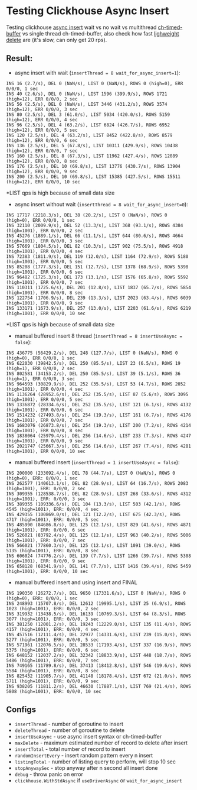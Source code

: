 # Testing Clickhouse Async Insert

Testing clickhouse [async insert](https://clickhouse.com/docs/en/cloud/bestpractices/asynchronous-inserts) wait vs no wait vs multithread [ch-timed-buffer](//github.com/kokizzu/ch-timed-buffer) vs single thread ch-timed-buffer, also check how fast [lighweight delete](//clickhouse.com/docs/en/guides/developer/lightweght-delete) are (it's slow, can only get 20 rps).

## Result:

- async insert with wait (`insertThread = 8 wait_for_async_insert=1`):
```
INS 16 (2.7/s), DEL 0 (NaN/s), LIST 0 (NaN/s), ROWS 0 (high=0), ERR 0/0/0, 1 sec
INS 40 (2.6/s), DEL 0 (NaN/s), LIST 1596 (399.9/s), ROWS 1721 (high=12), ERR 0/0/0, 2 sec
INS 56 (2.5/s), DEL 0 (NaN/s), LIST 3446 (431.2/s), ROWS 3574 (high=12), ERR 0/0/0, 3 sec
INS 80 (2.5/s), DEL 3 (61.0/s), LIST 5034 (420.0/s), ROWS 5159 (high=12), ERR 0/0/0, 4 sec
INS 96 (2.5/s), DEL 4 (63.2/s), LIST 6824 (426.7/s), ROWS 6952 (high=12), ERR 0/0/0, 5 sec
INS 120 (2.5/s), DEL 4 (63.2/s), LIST 8452 (422.8/s), ROWS 8579 (high=12), ERR 0/0/0, 6 sec
INS 136 (2.5/s), DEL 5 (67.8/s), LIST 10311 (429.9/s), ROWS 10438 (high=12), ERR 0/0/0, 7 sec
INS 160 (2.5/s), DEL 8 (67.3/s), LIST 11962 (427.4/s), ROWS 12089 (high=12), ERR 0/0/0, 8 sec
INS 176 (2.5/s), DEL 10 (69.8/s), LIST 13776 (430.7/s), ROWS 13904 (high=12), ERR 0/0/0, 9 sec
INS 200 (2.5/s), DEL 10 (69.8/s), LIST 15385 (427.5/s), ROWS 15511 (high=12), ERR 0/0/0, 10 sec
```
*LIST qps is high because of small data size

- async insert without wait (`insertThread = 8 wait_for_async_insert=0`): 
```
INS 17717 (2218.3/s), DEL 38 (20.2/s), LIST 0 (NaN/s), ROWS 0 (high=0), ERR 0/0/0, 1 sec
INS 32110 (2009.9/s), DEL 52 (13.3/s), LIST 368 (93.1/s), ROWS 4384 (high=1001), ERR 0/0/0, 2 sec
INS 45276 (1889.1/s), DEL 66 (11.1/s), LIST 644 (80.6/s), ROWS 4664 (high=1001), ERR 0/0/0, 3 sec
INS 57669 (1804.5/s), DEL 82 (10.3/s), LIST 902 (75.5/s), ROWS 4918 (high=1001), ERR 0/0/0, 4 sec
INS 72383 (1811.9/s), DEL 119 (12.0/s), LIST 1164 (72.9/s), ROWS 5180 (high=1001), ERR 0/0/0, 5 sec
INS 85208 (1777.3/s), DEL 151 (12.7/s), LIST 1378 (68.9/s), ROWS 5398 (high=1001), ERR 0/0/0, 6 sec
INS 96482 (1725.3/s), DEL 173 (13.1/s), LIST 1576 (65.8/s), ROWS 5592 (high=1001), ERR 0/0/0, 7 sec
INS 110311 (1725.6/s), DEL 201 (12.8/s), LIST 1837 (65.7/s), ROWS 5854 (high=1001), ERR 0/0/0, 8 sec
INS 122754 (1706.9/s), DEL 239 (13.3/s), LIST 2023 (63.4/s), ROWS 6039 (high=1001), ERR 0/0/0, 9 sec
INS 133171 (1673.9/s), DEL 257 (13.0/s), LIST 2203 (61.6/s), ROWS 6219 (high=1001), ERR 0/0/0, 10 sec
```
*LIST qps is high because of small data size

- manual buffered insert 8 thread (`insertThread = 8 insertUseAsync = false`):
```
INS 436775 (56429.2/s), DEL 248 (127.7/s), LIST 0 (NaN/s), ROWS 0 (high=0), ERR 0/0/0, 1 sec
INS 622030 (39842.5/s), DEL 250 (85.5/s), LIST 23 (6.5/s), ROWS 19 (high=1), ERR 0/0/0, 2 sec
INS 802581 (34153.2/s), DEL 250 (85.5/s), LIST 39 (5.1/s), ROWS 36 (high=1), ERR 0/0/0, 3 sec
INS 964593 (30829.9/s), DEL 252 (35.5/s), LIST 53 (4.7/s), ROWS 2052 (high=1001), ERR 0/0/0, 4 sec
INS 1136264 (28952.6/s), DEL 252 (35.5/s), LIST 87 (5.6/s), ROWS 3095 (high=1001), ERR 0/0/0, 5 sec
INS 1336872 (28334.6/s), DEL 252 (35.5/s), LIST 121 (6.1/s), ROWS 4132 (high=1001), ERR 0/0/0, 6 sec
INS 1514232 (27493.8/s), DEL 254 (19.3/s), LIST 161 (6.7/s), ROWS 4176 (high=1001), ERR 0/0/0, 7 sec
INS 1683076 (26873.8/s), DEL 254 (19.3/s), LIST 200 (7.2/s), ROWS 4214 (high=1001), ERR 0/0/0, 8 sec
INS 1838064 (25979.4/s), DEL 256 (14.6/s), LIST 233 (7.3/s), ROWS 4247 (high=1001), ERR 0/0/0, 9 sec
INS 2021747 (25667.3/s), DEL 256 (14.6/s), LIST 267 (7.4/s), ROWS 4281 (high=1001), ERR 0/0/0, 10 sec
```
- manual buffered insert (`insertThread = 1 insertUseAsync = false`):
```
INS 200000 (233092.4/s), DEL 78 (44.7/s), LIST 0 (NaN/s), ROWS 0 (high=0), ERR: 0/0/0, 1 sec
INS 262577 (140613.1/s), DEL 82 (28.9/s), LIST 64 (16.7/s), ROWS 2083 (high=1001), ERR: 0/0/0, 2 sec
INS 309355 (128538.7/s), DEL 82 (28.9/s), LIST 268 (33.6/s), ROWS 4312 (high=1001), ERR: 0/0/0, 3 sec
INS 389355 (109336.6/s), DEL 104 (13.3/s), LIST 503 (42.1/s), ROWS 4545 (high=1001), ERR: 0/0/0, 4 sec
INS 429355 (100869.0/s), DEL 121 (12.2/s), LIST 675 (42.3/s), ROWS 4717 (high=1001), ERR: 0/0/0, 5 sec
INS 485990 (84686.8/s), DEL 125 (12.1/s), LIST 829 (41.6/s), ROWS 4871 (high=1001), ERR: 0/0/0, 6 sec
INS 526021 (83792.4/s), DEL 125 (12.1/s), LIST 963 (40.2/s), ROWS 5006 (high=1001), ERR: 0/0/0, 7 sec
INS 566021 (77860.3/s), DEL 125 (12.1/s), LIST 1091 (39.0/s), ROWS 5135 (high=1001), ERR: 0/0/0, 8 sec
INS 606024 (74776.2/s), DEL 139 (7.7/s), LIST 1266 (39.7/s), ROWS 5308 (high=1001), ERR: 0/0/0, 9 sec
INS 658128 (68341.9/s), DEL 141 (7.7/s), LIST 1416 (39.4/s), ROWS 5459 (high=1001), ERR: 0/0/0, 10 sec
```

- manual buffered insert and using insert and FINAL
```
INS 190350 (26272.7/s), DEL 9650 (17331.6/s), LIST 0 (NaN/s), ROWS 0 (high=0), ERR: 0/0/0, 1 sec
INS 248993 (15707.8/s), DEL 12612 (19995.1/s), LIST 25 (6.9/s), ROWS 1023 (high=1001), ERR: 0/0/0, 2 sec
INS 319932 (13438.5/s), DEL 16139 (10769.3/s), LIST 64 (8.3/s), ROWS 3077 (high=1001), ERR: 0/0/0, 3 sec
INS 381250 (12001.2/s), DEL 19243 (12229.0/s), LIST 135 (11.4/s), ROWS 4157 (high=1001), ERR: 0/0/0, 4 sec
INS 457516 (12111.4/s), DEL 22977 (14331.6/s), LIST 239 (15.0/s), ROWS 5277 (high=1001), ERR: 0/0/0, 5 sec
INS 571961 (12076.5/s), DEL 28533 (17193.4/s), LIST 337 (16.9/s), ROWS 5375 (high=1001), ERR: 0/0/0, 6 sec
INS 648152 (12037.2/s), DEL 32342 (18833.9/s), LIST 448 (18.7/s), ROWS 5486 (high=1001), ERR: 0/0/0, 7 sec
INS 749165 (11789.8/s), DEL 37413 (18412.8/s), LIST 546 (19.6/s), ROWS 5584 (high=1001), ERR: 0/0/0, 8 sec
INS 825432 (11905.7/s), DEL 41148 (18178.4/s), LIST 672 (21.0/s), ROWS 5711 (high=1001), ERR: 0/0/0, 9 sec
INS 938205 (11811.2/s), DEL 46630 (17887.1/s), LIST 769 (21.4/s), ROWS 5808 (high=1001), ERR: 0/0/0, 10 sec
```

## Configs

- `insertThread` - number of goroutine to insert
- `deleteThread` - number of goroutine to delete
- `insertUseAsync` - use async insert syntax or ch-timed-buffer
- `maxDelete` - maximum estimated number of record to delete after insert
- `insertTotal` - total number of record to insert
- `randomInsertEvery` - insert random pattern every n insert
- `listingTotal` - number of listing query to perform, will stop 10 sec
- `stopAnywaySec` - stop anyway after n second all insert done
- `debug` - throw panic on error
- `clickhouse.WithStdAsync` if `useDriverAsync` or `wait_for_async_insert`